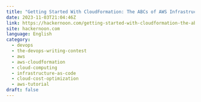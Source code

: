 ```yaml
---
title: "Getting Started With CloudFormation: The ABCs of AWS Infrastructure Templating"
date: 2023-11-03T21:04:46Z
link: https://hackernoon.com/getting-started-with-cloudformation-the-abcs-of-aws-infrastructure-templating?source=rss&utm_medium=RSS&utm_source=news.12bit.vn
site: hackernoon.com
language: English
category:
  - devops
  - the-devops-writing-contest
  - aws
  - aws-cloudformation
  - cloud-computing
  - infrastructure-as-code
  - cloud-cost-optimization
  - aws-tutorial
draft: false
---
```

